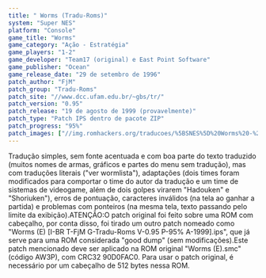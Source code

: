 ```yaml
---
title: " Worms (Tradu-Roms)"
system: "Super NES"
platform: "Console"
game_title: "Worms"
game_category: "Ação - Estratégia"
game_players: "1-2"
game_developer: "Team17 (original) e East Point Software"
game_publisher: "Ocean"
game_release_date: "29 de setembro de 1996"
patch_author: "FjM"
patch_group: "Tradu-Roms"
patch_site: "//www.dcc.ufam.edu.br/~gbs/tr/"
patch_version: "0.95"
patch_release: "19 de agosto de 1999 (provavelmente)"
patch_type: "Patch IPS dentro de pacote ZIP"
patch_progress: "95%"
patch_images: ["//img.romhackers.org/traducoes/%5BSNES%5D%20Worms%20-%20Tradu-Roms%20-%201.png","//img.romhackers.org/traducoes/%5BSNES%5D%20Worms%20-%20Tradu-Roms%20-%202.png","//img.romhackers.org/traducoes/%5BSNES%5D%20Worms%20-%20Tradu-Roms%20-%203.png"]
---
```

Tradução simples, sem fonte acentuada e com boa parte do texto traduzido (muitos nomes de armas, gráficos e partes do menu sem tradução), mas com traduções literais ("ver wormlista"), adaptações (dois times foram modificados para comportar o time do autor da tradução e um time de sistemas de videogame, além de dois golpes virarem "Hadouken" e "Shoriuken"), erros de pontuação, caracteres inválidos (na tela ao ganhar a partida) e problemas com ponteiros (na mesma tela, texto passando pelo limite da exibição).ATENÇÃO:O patch original foi feito sobre uma ROM com cabeçalho, por conta disso, foi tirado um outro patch nomeado como "Worms (E) [I-BR T-FjM G-Tradu-Roms V-0.95 P-95% A-1999].ips", que já serve para uma ROM considerada "good dump" (sem modificações).Este patch mencionado deve ser aplicado na ROM original "Worms (E).smc" (código AW3P), com CRC32 90D0FAC0. Para usar o patch original, é necessário por um cabeçalho de 512 bytes nessa ROM.